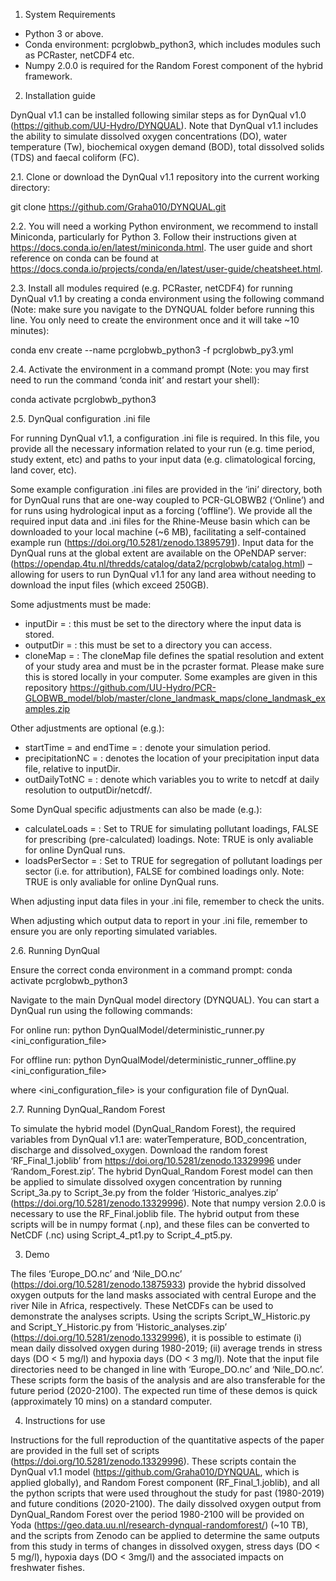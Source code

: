 1. System Requirements

-	Python 3 or above.
-	Conda environment: pcrglobwb_python3, which includes modules such as PCRaster, netCDF4 etc.
-	Numpy 2.0.0 is required for the Random Forest component of the hybrid framework.

2. Installation guide

DynQual v1.1 can be installed following similar steps as for DynQual v1.0 (https://github.com/UU-Hydro/DYNQUAL). Note that DynQual v1.1 includes the ability to simulate dissolved oxygen concentrations (DO), water temperature (Tw), biochemical oxygen demand (BOD), total dissolved solids (TDS) and faecal coliform (FC).

2.1. Clone or download the DynQual v1.1 repository into the current working directory:

git clone https://github.com/Graha010/DYNQUAL.git 

2.2. You will need a working Python environment, we recommend to install Miniconda, particularly for Python 3. Follow their instructions given at https://docs.conda.io/en/latest/miniconda.html. The user guide and short reference on conda can be found at https://docs.conda.io/projects/conda/en/latest/user-guide/cheatsheet.html.

2.3. Install all modules required (e.g. PCRaster, netCDF4) for running DynQual v1.1 by creating a conda environment using the following command (Note: make sure you navigate to the DYNQUAL folder before running this line. You only need to create the environment once and it will take ~10 minutes):
 
conda env create --name pcrglobwb_python3 -f pcrglobwb_py3.yml

2.4. Activate the environment in a command prompt (Note: you may first need to run the command ‘conda init’ and restart your shell):

conda activate pcrglobwb_python3

2.5. DynQual configuration .ini file

For running DynQual v1.1, a configuration .ini file is required. In this file, you provide all the necessary information related to your run (e.g. time period, study extent, etc) and paths to your input data (e.g. climatological forcing, land cover, etc). 

Some example configuration .ini files are provided in the ‘ini’ directory, both for DynQual runs that are one-way coupled to PCR-GLOBWB2 (‘Online’) and for runs using hydrological input as a forcing (‘offline’). We provide all the required input data and .ini files for the Rhine-Meuse basin which can be downloaded to your local machine (~6 MB), facilitating a self-contained example run (https://doi.org/10.5281/zenodo.13895791). Input data for the DynQual runs at the global extent are available on the OPeNDAP server: (https://opendap.4tu.nl/thredds/catalog/data2/pcrglobwb/catalog.html) – allowing for users to run DynQual v1.1 for any land area without needing to download the input files (which exceed 250GB). 

Some adjustments must be made:
-	inputDir = : this must be set to the directory where the input data is stored.
-	outputDir = : this must be set to a directory you can access.
-	cloneMap = : The cloneMap file defines the spatial resolution and extent of your study area and must be in the pcraster format. Please make sure this is stored locally in your computer. Some examples are given in this repository https://github.com/UU-Hydro/PCR-GLOBWB_model/blob/master/clone_landmask_maps/clone_landmask_examples.zip

Other adjustments are optional (e.g.):
-	startTime = and endTime = : denote your simulation period.
-	precipitationNC = : denotes the location of your precipitation input data file, relative to inputDir.
-	outDailyTotNC = : denote which variables you to write to netcdf at daily resolution to outputDir/netcdf/.

Some DynQual specific adjustments can also be made (e.g.):
-	calculateLoads = : Set to TRUE for simulating pollutant loadings, FALSE for prescribing (pre-calculated) loadings. Note: TRUE is only avaliable for online DynQual runs.
-	loadsPerSector = : Set to TRUE for segregation of pollutant loadings per sector (i.e. for attribution), FALSE for combined loadings only. Note: TRUE is only avaliable for online DynQual runs.

When adjusting input data files in your .ini file, remember to check the units.

When adjusting which output data to report in your .ini file, remember to ensure you are only reporting simulated variables.

2.6. Running DynQual

Ensure the correct conda environment in a command prompt: conda activate pcrglobwb_python3 

Navigate to the main DynQual model directory (DYNQUAL). You can start a DynQual run using the following commands:

For online run: python DynQualModel/deterministic_runner.py <ini_configuration_file>

For offline run: python DynQualModel/deterministic_runner_offline.py <ini_configuration_file>

where <ini_configuration_file> is your configuration file of DynQual.


2.7. Running DynQual_Random Forest

To simulate the hybrid model (DynQual_Random Forest), the required variables from DynQual v1.1 are: waterTemperature, BOD_concentration, discharge and dissolved_oxygen. Download the random forest ‘RF_Final_1.joblib’ from https://doi.org/10.5281/zenodo.13329996 under ‘Random_Forest.zip’. The hybrid DynQual_Random Forest model can then be applied to simulate dissolved oxygen concentration by running Script_3a.py to Script_3e.py from the folder ‘Historic_analyes.zip’ (https://doi.org/10.5281/zenodo.13329996). Note that numpy version 2.0.0 is necessary to use the RF_Final.joblib file. The hybrid output from these scripts will be in numpy format (.np), and these files can be converted to NetCDF (.nc) using Script_4_pt1.py to Script_4_pt5.py. 

3. Demo

The files ‘Europe_DO.nc’ and ‘Nile_DO.nc’ (https://doi.org/10.5281/zenodo.13875933) provide the hybrid dissolved oxygen outputs for the land masks associated with central Europe and the river Nile in Africa, respectively. These NetCDFs can be used to demonstrate the analyses scripts. Using the scripts Script_W_Historic.py and Script_Y_Historic.py from ‘Historic_analyses.zip’ (https://doi.org/10.5281/zenodo.13329996), it is possible to estimate (i) mean daily dissolved oxygen during 1980-2019; (ii) average trends in stress days (DO < 5 mg/l) and hypoxia days (DO < 3 mg/l). Note that the input file directories need to be changed in line with ‘Europe_DO.nc’ and ‘Nile_DO.nc’. These scripts form the basis of the analysis and are also transferable for the future period (2020-2100). The expected run time of these demos is quick (approximately 10 mins) on a standard computer. 

4. Instructions for use

Instructions for the full reproduction of the quantitative aspects of the paper are provided in the full set of scripts (https://doi.org/10.5281/zenodo.13329996). These scripts contain the DynQual v1.1 model (https://github.com/Graha010/DYNQUAL, which is applied globally), and Random Forest component (RF_Final_1.joblib), and all the python scripts that were used throughout the study for past (1980-2019) and future conditions (2020-2100). The daily dissolved oxygen output from DynQual_Random Forest over the period 1980-2100 will be provided on Yoda (https://geo.data.uu.nl/research-dynqual-randomforest/) (~10 TB), and the scripts from Zenodo can be applied to determine the same outputs from this study in terms of changes in dissolved oxygen, stress days (DO < 5 mg/l), hypoxia days (DO < 3mg/l) and the associated impacts on freshwater fishes.
